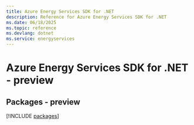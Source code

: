 ```yaml
---
title: Azure Energy Services SDK for .NET
description: Reference for Azure Energy Services SDK for .NET
ms.date: 06/18/2025
ms.topic: reference
ms.devlang: dotnet
ms.service: energyservices
---
```

# Azure Energy Services SDK for .NET - preview
## Packages - preview
[!INCLUDE [packages](energy-services-index.md)]